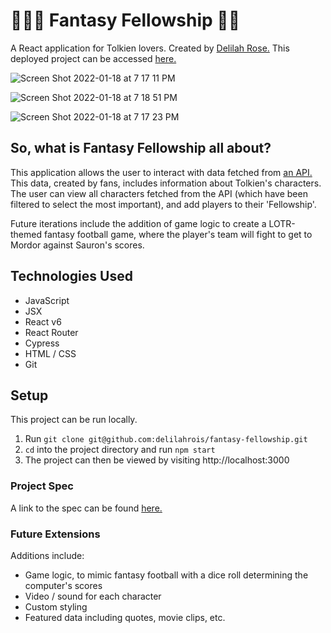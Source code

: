 #  🧙🏼‍♂️  Fantasy Fellowship  🧝‍♀️

A React application for Tolkien lovers. Created by [Delilah Rose.](https://github.com/delilahrois)
This deployed project can be accessed [here.](https://delilahrois.github.io/fantasy-fellowship/)

![Screen Shot 2022-01-18 at 7 17 11 PM](https://user-images.githubusercontent.com/74752738/150041179-f7d9fcb6-5c6e-4362-8c7b-98bdbe8d74d8.png)

![Screen Shot 2022-01-18 at 7 18 51 PM](https://user-images.githubusercontent.com/74752738/150041230-7c94f26b-6c91-42db-a87d-a845d87f692b.png)

![Screen Shot 2022-01-18 at 7 17 23 PM](https://user-images.githubusercontent.com/74752738/150041254-f0359fda-99f0-4f7e-ab86-f97ee448fc59.png)

## So, what is Fantasy Fellowship all about?

This application allows the user to interact with data fetched from [an API.](https://the-one-api.dev/) This data, created by fans, includes information about Tolkien's characters. The user can view all characters fetched from the API (which have been filtered to select the most important), and add players to their 'Fellowship'. 

Future iterations include the addition of game logic to create a LOTR-themed fantasy football game, where the player's team will fight to get to Mordor against Sauron's scores.

## Technologies Used

- JavaScript
- JSX
- React v6
- React Router
- Cypress
- HTML / CSS
- Git

## Setup

This project can be run locally.

1. Run `git clone git@github.com:delilahrois/fantasy-fellowship.git` 
2. `cd` into the project directory and run `npm start`
3. The project can then be viewed by visiting http://localhost:3000

### Project Spec

A link to the spec can be found [here.](https://frontend.turing.edu/projects/module-3/showcase.html)


### Future Extensions

Additions include:
- Game logic, to mimic fantasy football with a dice roll determining the computer's scores
- Video / sound for each character
- Custom styling
- Featured data including quotes, movie clips, etc.

